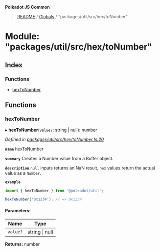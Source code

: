 **Polkadot JS Common**

> [README](../README.md) / [Globals](../globals.md) / "packages/util/src/hex/toNumber"

# Module: "packages/util/src/hex/toNumber"

## Index

### Functions

* [hexToNumber](_packages_util_src_hex_tonumber_.md#hextonumber)

## Functions

### hexToNumber

▸ **hexToNumber**(`value?`: string \| null): number

*Defined in [packages/util/src/hex/toNumber.ts:20](https://github.com/polkadot-js/common/blob/bd1735ca/packages/util/src/hex/toNumber.ts#L20)*

**`name`** hexToNumber

**`summary`** Creates a Number value from a Buffer object.

**`description`** 
`null` inputs returns an NaN result, `hex` values return the actual value as a `Number`.

**`example`** 
<BR>

```javascript
import { hexToNumber } from '@polkadot/util';

hexToNumber('0x1234'); // => 0x1234
```

#### Parameters:

Name | Type |
------ | ------ |
`value?` | string \| null |

**Returns:** number
